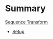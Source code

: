 # Summary

[Sequence Transform](./README.md)
 - [Setup](chapters/setup.md)
<!-- ---------
[Comparison](chapters/cmp.md)
[Terminology](chapters/term.md) -->